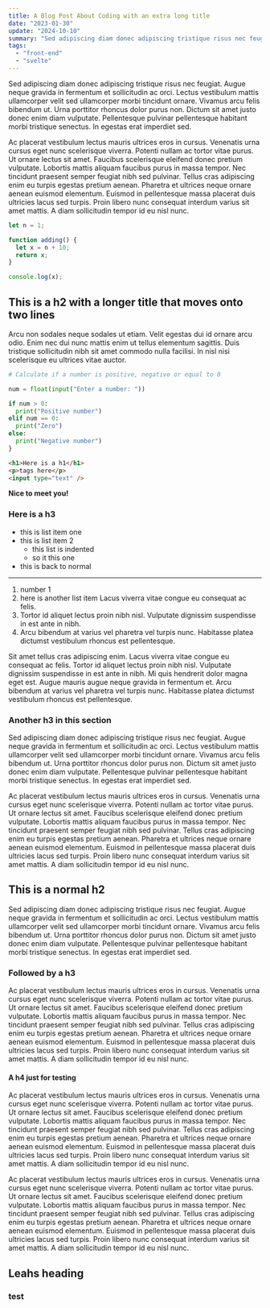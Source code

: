 ```yaml
---
title: A Blog Post About Coding with an extra long title
date: "2023-01-30"
update: "2024-10-10"
summary: "Sed adipiscing diam donec adipiscing tristique risus nec feugiat. Augue neque gravida in fermentum et sollicitudin ac orci."
tags:
  - "front-end"
  - "svelte"
---
```


Sed adipiscing diam donec adipiscing tristique risus nec feugiat. Augue neque gravida in fermentum et sollicitudin ac orci. Lectus vestibulum mattis ullamcorper velit sed ullamcorper morbi tincidunt ornare. Vivamus arcu felis bibendum ut. Urna porttitor rhoncus dolor purus non. Dictum sit amet justo donec enim diam vulputate. Pellentesque pulvinar pellentesque habitant morbi tristique senectus. In egestas erat imperdiet sed.

Ac placerat vestibulum lectus mauris ultrices eros in cursus. Venenatis urna cursus eget nunc scelerisque viverra. Potenti nullam ac tortor vitae purus. Ut ornare lectus sit amet. Faucibus scelerisque eleifend donec pretium vulputate. Lobortis mattis aliquam faucibus purus in massa tempor. Nec tincidunt praesent semper feugiat nibh sed pulvinar. Tellus cras adipiscing enim eu turpis egestas pretium aenean. Pharetra et ultrices neque ornare aenean euismod elementum. Euismod in pellentesque massa placerat duis ultricies lacus sed turpis. Proin libero nunc consequat interdum varius sit amet mattis. A diam sollicitudin tempor id eu nisl nunc.

```js
let n = 1;

function adding() {
  let x = n + 10;
  return x;
}

console.log(x);
```

## This is a h2 with a longer title that moves onto two lines

Arcu non sodales neque sodales ut etiam. Velit egestas dui id ornare arcu odio. Enim nec dui nunc mattis enim ut tellus elementum sagittis. Duis tristique sollicitudin nibh sit amet commodo nulla facilisi. In nisl nisi scelerisque eu ultrices vitae auctor.

```python
# Calculate if a number is positive, negative or equal to 0

num = float(input("Enter a number: "))

if num > 0:
  print("Positive number")
elif num == 0:
  print("Zero")
else:
  print("Negative number")
}
```

```html
<h1>Here is a h1</h1>
<p>tags here</p>
<input type="text" />
```

**Nice to meet you!**

### Here is a h3

- this is list item one
- this is list item 2
  - this list is indented
  - so it this one
- this is back to normal

---

1. number 1
2. here is another list item Lacus viverra vitae congue eu consequat ac felis.
3. Tortor id aliquet lectus proin nibh nisl. Vulputate dignissim suspendisse in est ante in nibh.
4. Arcu bibendum at varius vel pharetra vel turpis nunc. Habitasse platea dictumst vestibulum rhoncus est pellentesque.

Sit amet tellus cras adipiscing enim. Lacus viverra vitae congue eu consequat ac felis. Tortor id aliquet lectus proin nibh nisl. Vulputate dignissim suspendisse in est ante in nibh. Mi quis hendrerit dolor magna eget est. Augue mauris augue neque gravida in fermentum et. Arcu bibendum at varius vel pharetra vel turpis nunc. Habitasse platea dictumst vestibulum rhoncus est pellentesque.

### Another h3 in this section

Sed adipiscing diam donec adipiscing tristique risus nec feugiat. Augue neque gravida in fermentum et sollicitudin ac orci. Lectus vestibulum mattis ullamcorper velit sed ullamcorper morbi tincidunt ornare. Vivamus arcu felis bibendum ut. Urna porttitor rhoncus dolor purus non. Dictum sit amet justo donec enim diam vulputate. Pellentesque pulvinar pellentesque habitant morbi tristique senectus. In egestas erat imperdiet sed.

Ac placerat vestibulum lectus mauris ultrices eros in cursus. Venenatis urna cursus eget nunc scelerisque viverra. Potenti nullam ac tortor vitae purus. Ut ornare lectus sit amet. Faucibus scelerisque eleifend donec pretium vulputate. Lobortis mattis aliquam faucibus purus in massa tempor. Nec tincidunt praesent semper feugiat nibh sed pulvinar. Tellus cras adipiscing enim eu turpis egestas pretium aenean. Pharetra et ultrices neque ornare aenean euismod elementum. Euismod in pellentesque massa placerat duis ultricies lacus sed turpis. Proin libero nunc consequat interdum varius sit amet mattis. A diam sollicitudin tempor id eu nisl nunc.

## This is a normal h2

Sed adipiscing diam donec adipiscing tristique risus nec feugiat. Augue neque gravida in fermentum et sollicitudin ac orci. Lectus vestibulum mattis ullamcorper velit sed ullamcorper morbi tincidunt ornare. Vivamus arcu felis bibendum ut. Urna porttitor rhoncus dolor purus non. Dictum sit amet justo donec enim diam vulputate. Pellentesque pulvinar pellentesque habitant morbi tristique senectus. In egestas erat imperdiet sed.

### Followed by a h3

Ac placerat vestibulum lectus mauris ultrices eros in cursus. Venenatis urna cursus eget nunc scelerisque viverra. Potenti nullam ac tortor vitae purus. Ut ornare lectus sit amet. Faucibus scelerisque eleifend donec pretium vulputate. Lobortis mattis aliquam faucibus purus in massa tempor. Nec tincidunt praesent semper feugiat nibh sed pulvinar. Tellus cras adipiscing enim eu turpis egestas pretium aenean. Pharetra et ultrices neque ornare aenean euismod elementum. Euismod in pellentesque massa placerat duis ultricies lacus sed turpis. Proin libero nunc consequat interdum varius sit amet mattis. A diam sollicitudin tempor id eu nisl nunc.

#### A h4 just for testing

Ac placerat vestibulum lectus mauris ultrices eros in cursus. Venenatis urna cursus eget nunc scelerisque viverra. Potenti nullam ac tortor vitae purus. Ut ornare lectus sit amet. Faucibus scelerisque eleifend donec pretium vulputate. Lobortis mattis aliquam faucibus purus in massa tempor. Nec tincidunt praesent semper feugiat nibh sed pulvinar. Tellus cras adipiscing enim eu turpis egestas pretium aenean. Pharetra et ultrices neque ornare aenean euismod elementum. Euismod in pellentesque massa placerat duis ultricies lacus sed turpis. Proin libero nunc consequat interdum varius sit amet mattis. A diam sollicitudin tempor id eu nisl nunc.

Ac placerat vestibulum lectus mauris ultrices eros in cursus. Venenatis urna cursus eget nunc scelerisque viverra. Potenti nullam ac tortor vitae purus. Ut ornare lectus sit amet. Faucibus scelerisque eleifend donec pretium vulputate. Lobortis mattis aliquam faucibus purus in massa tempor. Nec tincidunt praesent semper feugiat nibh sed pulvinar. Tellus cras adipiscing enim eu turpis egestas pretium aenean. Pharetra et ultrices neque ornare aenean euismod elementum. Euismod in pellentesque massa placerat duis ultricies lacus sed turpis. Proin libero nunc consequat interdum varius sit amet mattis. A diam sollicitudin tempor id eu nisl nunc.

## Leahs heading

### test
